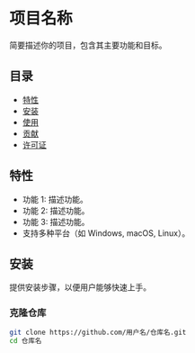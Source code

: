 # 项目名称

简要描述你的项目，包含其主要功能和目标。

## 目录

- [特性](#特性)
- [安装](#安装)
- [使用](#使用)
- [贡献](#贡献)
- [许可证](#许可证)

## 特性

- 功能 1: 描述功能。
- 功能 2: 描述功能。
- 功能 3: 描述功能。
- 支持多种平台（如 Windows, macOS, Linux）。

## 安装

提供安装步骤，以便用户能够快速上手。

### 克隆仓库

```bash
git clone https://github.com/用户名/仓库名.git
cd 仓库名
